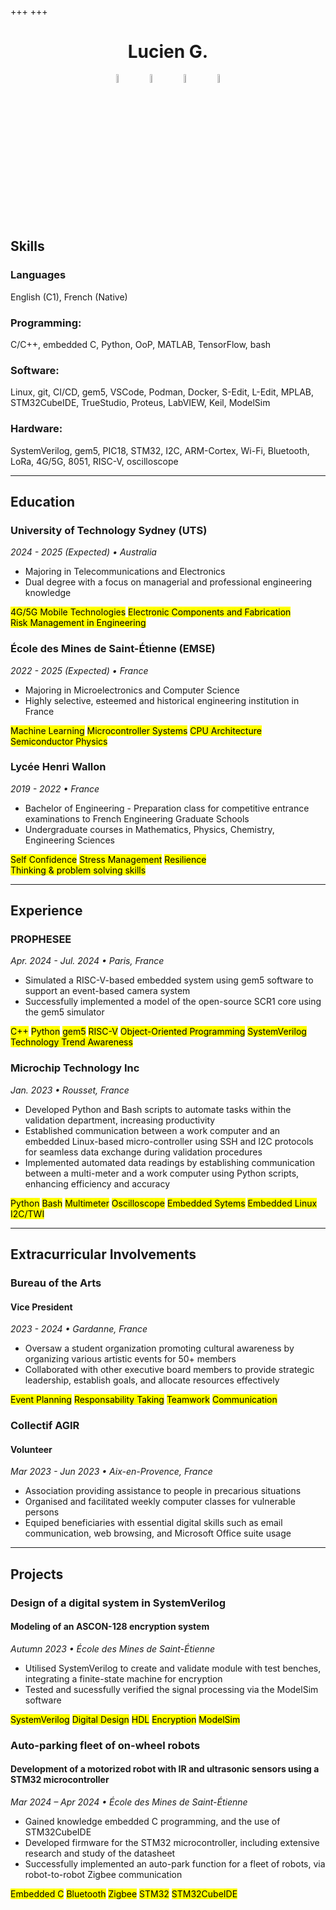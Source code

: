 +++
+++

<center>

# Lucien G.

[<img width="6%" style="display: inline;" src="/social/linkedin.svg#transparent"/>](https://linkedin.com/in/lucien-gheerbrant)
&nbsp;&nbsp;&nbsp;&nbsp;
[<img width="6%" style="display: inline;" src="/social/mail.svg#transparent"/>](mailto:lucien.gheerbrant@etu.emse.fr)
&nbsp;&nbsp;&nbsp;&nbsp;
[<img width="6%" style="display: inline;" src="/social/gitlab.svg#transparent"/>](https://gitlab.emse.fr/lucien.gheerbrant)
&nbsp;&nbsp;&nbsp;&nbsp;
[<img width="6%" style="display: inline;" src="/social/github.svg#transparent"/>](https://github.com/lusinge/)

</center>

## Skills

### Languages

English (C1), French (Native)

### Programming:

C/C++, embedded C, Python, OoP, MATLAB, TensorFlow, bash

### Software:

Linux, git, CI/CD, gem5, VSCode, Podman, Docker, S-Edit, L-Edit, MPLAB, STM32CubeIDE, TrueStudio, Proteus, LabVIEW, Keil, ModelSim

### Hardware:

SystemVerilog, gem5, PIC18, STM32, I2C, ARM-Cortex, Wi-Fi, Bluetooth, LoRa, 4G/5G, 8051, RISC-V, oscilloscope

---

## Education

### University of Technology Sydney (UTS)

_2024 - 2025 (Expected) • Australia_

- Majoring in Telecommunications and Electronics
- Dual degree with a focus on managerial and professional engineering knowledge

<mark>4G/5G&nbsp;Mobile&nbsp;Technologies</mark> <mark>Electronic&nbsp;Components&nbsp;and&nbsp;Fabrication</mark> <mark>Risk&nbsp;Management&nbsp;in&nbsp;Engineering</mark>

### École des Mines de Saint-Étienne (EMSE)

_2022 - 2025 (Expected) • France_

- Majoring in Microelectronics and Computer Science
- Highly selective, esteemed and historical engineering institution in France

<mark>Machine&nbsp;Learning</mark> <mark>Microcontroller&nbsp;Systems</mark> <mark>CPU&nbsp;Architecture</mark> <mark>Semiconductor&nbsp;Physics</mark>

### Lycée Henri Wallon

_2019 - 2022 • France_

- Bachelor of Engineering - Preparation class for competitive entrance examinations to French Engineering Graduate Schools
- Undergraduate courses in Mathematics, Physics, Chemistry, Engineering Sciences

<mark>Self&nbsp;Confidence</mark> <mark>Stress&nbsp;Management</mark> <mark>Resilience</mark> <mark>Thinking&nbsp;&amp;&nbsp;problem&nbsp;solving&nbsp;skills</mark>

---

## Experience

### PROPHESEE

_Apr. 2024 - Jul. 2024 • Paris, France_

- Simulated a RISC-V-based embedded system using gem5 software to support an event-based camera system
- Successfully implemented a model of the open-source SCR1 core using the gem5 simulator

<mark>C++</mark> <mark>Python</mark> <mark>gem5</mark> <mark>RISC-V</mark> <mark>Object-Oriented&nbsp;Programming</mark> <mark>SystemVerilog</mark> <mark>Technology&nbsp;Trend&nbsp;Awareness</mark>

### Microchip Technology Inc

_Jan. 2023 • Rousset, France_

- Developed Python and Bash scripts to automate tasks within the validation department, increasing productivity
- Established communication between a work computer and an embedded Linux-based micro-controller using SSH and I2C protocols for seamless data exchange during validation procedures
- Implemented automated data readings by establishing communication between a multi-meter and a work computer using Python scripts, enhancing efficiency and accuracy

<mark>Python</mark> <mark>Bash</mark> <mark>Multimeter</mark> <mark>Oscilloscope</mark> <mark>Embedded&nbsp;Sytems</mark> <mark>Embedded&nbsp;Linux</mark> <mark>I2C/TWI</mark>

---

## Extracurricular Involvements

### Bureau of the Arts

#### Vice President

_2023 - 2024 • Gardanne, France_

- Oversaw a student organization promoting cultural awareness by organizing various artistic events for 50+ members
- Collaborated with other executive board members to provide strategic leadership, establish goals, and allocate resources effectively

<mark>Event&nbsp;Planning</mark> <mark>Responsability&nbsp;Taking</mark> <mark>Teamwork</mark> <mark>Communication</mark>

### Collectif AGIR

#### Volunteer

_Mar 2023 - Jun 2023 • Aix-en-Provence, France_

- Association providing assistance to people in precarious situations
- Organised and facilitated weekly computer classes for vulnerable persons
- Equiped beneficiaries with essential digital skills such as email communication, web browsing, and Microsoft Office suite usage

---

## Projects

### Design of a digital system in SystemVerilog

#### Modeling of an ASCON-128 encryption system

_Autumn 2023 • École des Mines de Saint-Étienne_

- Utilised SystemVerilog to create and validate module with test benches, integrating a finite-state machine for encryption
- Tested and sucessfully verified the signal processing via the ModelSim software

<mark>SystemVerilog</mark> <mark>Digital&nbsp;Design</mark> <mark>HDL</mark> <mark>Encryption</mark> <mark>ModelSim</mark>


### Auto-parking fleet of on-wheel robots

#### Development of a motorized robot with IR and ultrasonic sensors using a STM32 microcontroller

_Mar 2024 – Apr 2024 • École des Mines de Saint-Étienne_

- Gained knowledge embedded C programming, and the use of STM32CubeIDE
- Developed firmware for the STM32 microcontroller, including extensive research and study of the datasheet
- Successfully implemented an auto-park function for a fleet of robots, via robot-to-robot Zigbee communication

<mark>Embedded C</mark> <mark>Bluetooth</mark> <mark>Zigbee</mark> <mark>STM32</mark> <mark>STM32CubeIDE</mark>
